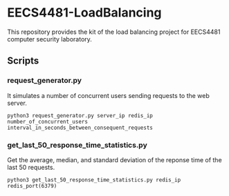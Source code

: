 # EECS4481-LoadBalancing
This repository provides the kit of the load balancing project for EECS4481 computer security laboratory.

## Scripts
### request_generator.py
It simulates a number of concurrent users sending requests to the web server.

```python3 request_generator.py server_ip redis_ip number_of_concurrent_users interval_in_seconds_between_consequent_requests```

### get_last_50_response_time_statistics.py
Get the average, median, and standard deviation of the reponse time of the last 50 requests.

```python3 get_last_50_response_time_statistics.py redis_ip redis_port(6379)```
